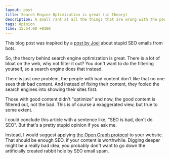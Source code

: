 ```yaml
---
layout: post
title: Search Engine Optimization is great (in theory)
description: A small rant at all the things that are wrong with the people creeping on top of search results.
tags: Opinion
time: 15:54:00 +0100
---
```


This blog post was inspired by a [post by Joel](https://fosstodon.org/@joel/111329910325115453) about stupid SEO emails from bots.

So, the theory behind search engine optimization is great. There is a lot of bloat on the web, why not filter it out? You don't want to do the filtering yourself, so a search engine does that instead.

There is just one problem, the people with bad content don't like that no one sees their bad content. And instead of fixing their content, they fooled the search engines into showing their sites first.

Those with good content didn't "optimize" and now, the good content is filtered out, not the bad. This is of course a exaggerated view, but true to some extent.

I could conclude this article with a sentence like, "SEO is bad, don't do SEO". But that's a pretty stupid opinion if you ask me.

Instead, I would suggest applying [the Open Graph protocol](https://ogp.me/) to your website. That should be enough SEO, if your content is worthwhile. Digging deeper might be a really bad idea, you probably don't want to go down the artificially created rabbit hole by SEO email spam.
